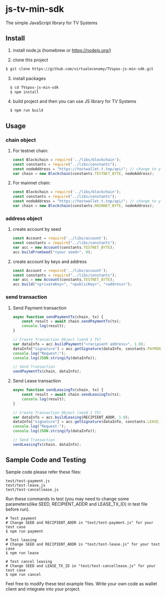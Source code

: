 # js-tv-min-sdk
The simple JavaScript library for TV Systems

## Install

  1. install node.js (homebrew or https://nodejs.org/)

  2. clone this project

``` bash
$ git clone https://github.com/virtualeconomy/TVspos-js-min-sdk.git
```

  3. install packages

```bash
  $ cd TVspos-js-min-sdk
  $ npm install
```

  4. build project and then you can use JS library for TV Systems

```bash
  $ npm run build
```

## Usage

### chain object
1. For testnet chain:

    ```javascript
    const Blockchain = require('../libs/blockchain');
    const constants = require("../libs/constants");
    const nodeAddress = "https://testwallet.t.top/api/"; // change to your node address
    var chain = new Blockchain(constants.TESTNET_BYTE, nodeAddress);
    ```

2. For mainnet chain:

    ```javascript
    const Blockchain = require('../libs/blockchain');
    const constants = require("../libs/constants");
    const nodeAddress = "https://testwallet.t.top/api/"; // change to your node address
    var chain = new Blockchain(constants.MAINNET_BYTE, nodeAddress);
    ```
    
### address object
1. create account by seed

    ```javascript
    const Account = require('../libs/account');
    const constants = require("../libs/constants");
    var acc = new Account(constants.TESTNET_BYTE);
    acc.buildFromSeed("<your seed>", 0);
    ```

2. create account by keys and address

    ```javascript
    const Account = require('../libs/account');
    const constants = require("../libs/constants");
    var acc = new Account(constants.TESTNET_BYTE);
    acc.build("<privateKey>", "<publicKey>", "<address>");
    ```
    
### send transaction
1. Send Payment transaction

    ```javascript
    async function sendPaymentTx(chain, tx) {
        const result = await chain.sendPaymentTx(tx);
        console.log(result);
    }

    // Create Transaction Object (send 1 TV)
    var dataInfo = acc.buildPayment("<recipient address>", 1.0);
    dataInfo["signature"] = acc.getSignature(dataInfo, constants.PAYMENT_TX);
    console.log("Request:");
    console.log(JSON.stringify(dataInfo));

    // Send Transaction
    sendPaymentTx(chain, dataInfo);
    ```

2. Send Lease transaction

    ```javascript
    async function sendLeasingTx(chain, tx) {
        const result = await chain.sendLeasingTx(tx);
        console.log(result);
    }

    // Create Transaction Object (send 1 TV)
    var dataInfo = acc.buildLeasing(RECIPIENT_ADDR, 1.0);
    dataInfo["signature"] = acc.getSignature(dataInfo, constants.LEASE_TX);
    console.log("Request:");
    console.log(JSON.stringify(dataInfo));

    // Send Transaction
    sendLeasingTx(chain, dataInfo);
    ```

## Sample Code and Testing

Sample code please refer these files:

```
test/test-payment.js
test/test-lease.js
test/test-cancellease.js
```

Run these commands to test (you may need to change some parameters(like SEED, RECIPIENT_ADDR and LEASE_TX_ID) in test file before run).

```
# Test payment
# Change SEED and RECIPIENT_ADDR in "test/test-payment.js" for your test case
$ npm run payment

# Test leasing
# Change SEED and RECIPIENT_ADDR in "test/test-lease.js" for your test case
$ npm run lease

# Test cancel leasing
# Change SEED and LEASE_TX_ID in "test/test-cancellease.js" for your test case
$ npm run cancel
```

Feel free to modify these test example files. Write your own code as wallet client and integrate into your project.
